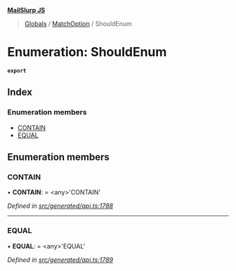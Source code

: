 **[MailSlurp JS](../README.md)**

> [Globals](../README.md) / [MatchOption](../modules/matchoption.md) / ShouldEnum

# Enumeration: ShouldEnum

**`export`** 

## Index

### Enumeration members

* [CONTAIN](matchoption.shouldenum.md#contain)
* [EQUAL](matchoption.shouldenum.md#equal)

## Enumeration members

### CONTAIN

•  **CONTAIN**:  = \<any>'CONTAIN'

*Defined in [src/generated/api.ts:1788](https://github.com/mailslurp/mailslurp-client/blob/cdc62f8/src/generated/api.ts#L1788)*

___

### EQUAL

•  **EQUAL**:  = \<any>'EQUAL'

*Defined in [src/generated/api.ts:1789](https://github.com/mailslurp/mailslurp-client/blob/cdc62f8/src/generated/api.ts#L1789)*
